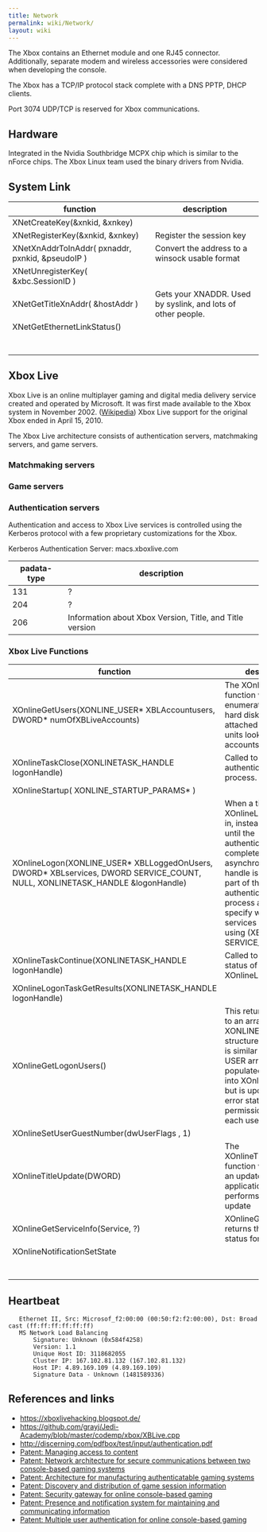 ```yaml
---
title: Network
permalink: wiki/Network/
layout: wiki
---
```


The Xbox contains an Ethernet module and one RJ45 connector.
Additionally, separate modem and wireless accessories were considered
when developing the console.

The Xbox has a TCP/IP protocol stack complete with a DNS PPTP, DHCP
clients.

Port 3074 UDP/TCP is reserved for Xbox communications.

Hardware
--------

Integrated in the Nvidia Southbridge MCPX chip which is similar to the
nForce chips. The Xbox Linux team used the binary drivers from Nvidia.

System Link
-----------

| function                                         | description                                                  |
|--------------------------------------------------|--------------------------------------------------------------|
| XNetCreateKey(&xnkid, &xnkey)                    |                                                              |
| XNetRegisterKey(&xnkid, &xnkey)                  | Register the session key                                     |
| XNetXnAddrToInAddr( pxnaddr, pxnkid, &pseudoIP ) | Convert the address to a winsock usable format               |
| XNetUnregisterKey( &xbc.SessionID )              |                                                              |
| XNetGetTitleXnAddr( &hostAddr )                  | Gets your XNADDR. Used by syslink, and lots of other people. |
| XNetGetEthernetLinkStatus()                      |                                                              |
|                                                  |                                                              |
|                                                  |                                                              |
|                                                  |                                                              |
|                                                  |                                                              |
|                                                  |                                                              |
|                                                  |                                                              |
|                                                  |                                                              |

Xbox Live
---------

Xbox Live is an online multiplayer gaming and digital media delivery
service created and operated by Microsoft. It was first made available
to the Xbox system in November 2002.
([Wikipedia](https://en.wikipedia.org/wiki/Xbox_Live)) Xbox Live support
for the original Xbox ended in April 15, 2010.

The Xbox Live architecture consists of authentication servers,
matchmaking servers, and game servers.

### Matchmaking servers

### Game servers

### Authentication servers

Authentication and access to Xbox Live services is controlled using the
Kerberos protocol with a few proprietary customizations for the Xbox.

Kerberos Authentication Server: macs.xboxlive.com

| padata-type | description                                              |
|-------------|----------------------------------------------------------|
| 131         | ?                                                        |
| 204         | ?                                                        |
| 206         | Information about Xbox Version, Title, and Title version |

### Xbox Live Functions

| function                                                                                                                          | description                                                                                                                                                                                                                                                            |
|-----------------------------------------------------------------------------------------------------------------------------------|------------------------------------------------------------------------------------------------------------------------------------------------------------------------------------------------------------------------------------------------------------------------|
| XOnlineGetUsers(XONLINE\_USER\* XBLAccountusers, DWORD\* numOfXBLiveAccounts)                                                     | The XOnlineGetUsers function will enumerate both the hard disk and any attached memory units looking for user accounts                                                                                                                                                 |
| XOnlineTaskClose(XONLINETASK\_HANDLE logonHandle)                                                                                 | Called to abort the authentication process.                                                                                                                                                                                                                            |
| XOnlineStartup( XONLINE\_STARTUP\_PARAMS\* )                                                                                      |                                                                                                                                                                                                                                                                        |
| XOnlineLogon(XONLINE\_USER\* XBLLoggedOnUsers, DWORD\* XBLservices, DWORD SERVICE\_COUNT, NULL, XONLINETASK\_HANDLE &logonHandle) | When a title calls XOnlineLogon to sign in, instead of blocking until the authentication completes, an asynchronous task handle is returned. As part of the authentication process a title must specify which services it will be using (XBLservices, SERVICE\_COUNT). |
| XOnlineTaskContinue(XONLINETASK\_HANDLE logonHandle)                                                                              | Called to check the status of XOnlineLogon.                                                                                                                                                                                                                            |
| XOnlineLogonTaskGetResults(XONLINETASK\_HANDLE logonHandle)                                                                       |                                                                                                                                                                                                                                                                        |
| XOnlineGetLogonUsers()                                                                                                            | This returns a pointer to an array of XONLINE USER structures. This array is similar the XONLINE USER array we populated and passed into XOnlineLogon, but is updated with error status and permission flags for each user.                                            |
| XOnlineSetUserGuestNumber(dwUserFlags , 1)                                                                                        |                                                                                                                                                                                                                                                                        |
| XOnlineTitleUpdate(DWORD)                                                                                                         | The XOnlineTitleUpdate function will boot into an updater application, which performs the actual update                                                                                                                                                                |
| XOnlineGetServiceInfo(Service, ?)                                                                                                 | XOnlineGetServiceInfo returns the connection status for a service                                                                                                                                                                                                      |
| XOnlineNotificationSetState                                                                                                       |                                                                                                                                                                                                                                                                        |
|                                                                                                                                   |                                                                                                                                                                                                                                                                        |
|                                                                                                                                   |                                                                                                                                                                                                                                                                        |
|                                                                                                                                   |                                                                                                                                                                                                                                                                        |
|                                                                                                                                   |                                                                                                                                                                                                                                                                        |
|                                                                                                                                   |                                                                                                                                                                                                                                                                        |
|                                                                                                                                   |                                                                                                                                                                                                                                                                        |
|                                                                                                                                   |                                                                                                                                                                                                                                                                        |

Heartbeat
---------

`   Ethernet II, Src: Microsof_f2:00:00 (00:50:f2:f2:00:00), Dst: Broadcast (ff:ff:ff:ff:ff:ff)`  
`   MS Network Load Balancing`  
`       Signature: Unknown (0x584f4258)`  
`       Version: 1.1`  
`       Unique Host ID: 3118682055`  
`       Cluster IP: 167.102.81.132 (167.102.81.132)`  
`       Host IP: 4.89.169.109 (4.89.169.109)`  
`       Signature Data - Unknown (1481589336)`

References and links
--------------------

-   [<https://xboxlivehacking.blogspot.de/>](https://xboxlivehacking.blogspot.de/)
-   [<https://github.com/grayj/Jedi-Academy/blob/master/codemp/xbox/XBLive.cpp>](https://github.com/grayj/Jedi-Academy/blob/master/codemp/xbox/XBLive.cpp)
-   [<http://discerning.com/pdfbox/test/input/authentication.pdf>](http://discerning.com/pdfbox/test/input/authentication.pdf)
-   [Patent: Managing access to
    content](https://www.google.de/patents/US20040009815)
-   [Patent: Network architecture for secure communications between two
    console-based gaming
    systems](https://www.google.de/patents/US20030093669)
-   [Patent: Architecture for manufacturing authenticatable gaming
    systems](https://www.google.de/patents/US20030093668)
-   [Patent: Discovery and distribution of game session
    information](https://www.google.de/patents/US7803052)
-   [Patent: Security gateway for online console-based
    gaming](https://www.google.de/patents/US20030229779)
-   [Patent: Presence and notification system for maintaining and
    communicating
    information](https://www.google.de/patents/US20030233537)
-   [Patent: Multiple user authentication for online console-based
    gaming](https://www.google.de/patents/US7218739)

